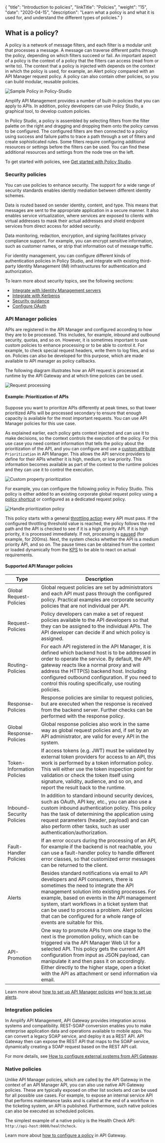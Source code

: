 {
    "title": "Introduction to policies",
    "linkTitle": "Policies",
    "weight": "15",
    "date": "2020-04-15",
    "description": "Learn what a policy is and what it is used for, and understand the different types of policies."
}

## What is a policy?

A policy is a network of message filters, and each filter is a modular unit that processes a message. A message can traverse different paths through the policy, depending on which filters succeed or fail. An important aspect of a policy is the context of a policy that the filters can access (read from or write to). The context that a policy is injected with depends on the context in which the policy is used, for example, an Alert policy compared with an API Manager request policy. A policy can also contain other policies, so you can build modular, reusable policies.

![Sample Policy in Policy-Studio](/Images/api_mgmt_overview/sample-policy.png)

Amplify API Management provides a number of built-in policies that you can apply to APIs. In addition, policy developers can use Policy Studio, a graphical tool, to develop custom policies.

In Policy Studio, a policy is assembled by selecting filters from the filter palette on the right and dragging and dropping them onto the policy canvas to be configured. The configured filters are then connected to a policy using success and failure paths to trace a path through a set of filters and create sophisticated rules. Some filters require configuring additional resources or settings before the filters can be used. You can find these additional resources and settings from the node tree on the left.

To get started with policies, see [Get started with Policy Studio](/docs/apim_policydev/apigw_poldev/gs_concepts/).

### Security policies

You can use policies to enhance security. The support for a wide range of security standards enables identity mediation between different identity schemes.

Data is routed based on sender identity, content, and type. This means that messages are sent to the appropriate application in a secure manner. It also enables service virtualization, where services are exposed to clients with virtual addresses to mask their actual addresses and shield endpoint services from direct access for added security.

Data monitoring, redaction, encryption, and signing facilitates privacy compliance support. For example, you can encrypt sensitive information, such as customer names, or strip that information out of message traffic.

For identity management, you can configure different kinds of authentication policies in Policy Studio, and integrate with existing third-party Identity Management (IM) infrastructures for authentication and authorization.

To learn more about security topics, see the following sections:

* [Integrate with Identity Management servers](/docs/apigtw_auth_auth/)
* [Integrate with Kerberos](/docs/apigtw_kerberos/)
* [Security guidance](https://docs.axway.com/bundle/apim-security-guide/page/api_management_security_guide.html)
* [Configure OAuth](/docs/apim_policydev/apigw_oauth/)

### API Manager policies

APIs are registered in the API Manager and configured according to how they are to be processed. This includes, for example, inbound and outbound security, quotas, and so on. However, it is sometimes important to use custom policies to enhance processing or to be able to control it. For example, to check special request headers, write them to log files, and so on. Policies can also be developed for this purpose, which are made available to API manager as policy callbacks.

The following diagram illustrates how an API request is processed at runtime by the API Gateway and at which time policies can be used.

![Request processing](/Images/api_mgmt_overview/api-manager-request-processing.png)

#### Example: Prioritization of APIs

Suppose you want to prioritize APIs differently at peak times, so that lower prioritized APIs will be processed secondary to ensure that enough capacity is available for the most important requests. You can use API Manager policies for this use case.

As explained earlier, each policy gets context injected and can use it to make decisions, so the context controls the execution of the policy. For this use case you need context information that tells the policy about the prioritization of the API, and you can configure and use a [custom attribute](/docs/apim_administration/apimgr_admin/api_mgmt_custom/#add-a-custom-property-to-apis) `Prioritization` in API Manager. This allows the API service providers to define for their APIs whether it is high, medium, or low priority. This information becomes available as part of the context to the runtime policies and they can use it to control the execution.

![Custom property prioritization](/Images/api_mgmt_overview/api-manager-custom-prop-prio.png)

For example, you can configure the following policy in Policy Studio. This policy is either added to an existing corporate global request policy using a [policy shortcut](/docs/apim_policydev/apigw_polref/utility_additional/#policy-shortcut-filter) or configured as a dedicated request policy.

![Handle prioritization policy](/Images/api_mgmt_overview/handle-prioritization-policy.png)

This policy starts with a general [throttling action](/docs/apim_policydev/apigw_polref/content_max_messages/) every API must pass. If the configured throttling threshold value is reached, the policy follows the red path and the API is checked to see if it is a high priority API. If it is high priority, it is processed immediately. If not, processing is [paused](/docs/apim_policydev/apigw_polref/utility_additional/#pause-processing-filter) (for example, for 200ms). Next, the system checks whether the API is a medium priority API, and so on. The pause times can be obtained from the context or loaded dynamically from the [KPS](/docs/apim_policydev/apigw_kps/) to be able to react on actual requirements.

#### Supported API Manager policies

| Type                           | Description |
|--------------------------------|-------------|
| Global Request-Policies        | Global request policies are set by administrators and each API must pass through the configured policy. Practical examples are corporate security policies that are not individual per API. |
| Request-Policies               | Policy developers can make a set of request policies available to the API developers so that they can be assigned to the individual APIs. The API developer can decide if and which policy is assigned. |
| Routing-Policies               | For each API registered in the API Manager, it is defined which backend host is to be addressed in order to operate the service. By default, the API gateway reacts like a normal proxy and will address the HTTP(S) backend host. Including configured outbound configuration. If you need to control this routing specifically, use routing policies. |
| Response-Policies              | Response policies are similar to request policies, but are executed when the response is received from the backend server. Further checks can be performed with the response policy. |
| Global Response-Policies       | Global response policies also work in the same way as global request policies and, if set by an API administrator, are valid for every API in the system. |
| Token-Information Policies     | If access tokens (e.g. JWT) must be validated by external token providers for access to an API, this work is performed by a token information policy. This will either use the token inspection point for validation or check the token itself using signature, validity, audience, and so on, and report the result back to the runtime. |
| Inbound-Security Policies      | In addition to standard inbound security devices, such as OAuth, API key, etc., you can also use a custom inbound authentication policy. This policy has the task of determining the application using request parameters (header, payload) and can also perform other tasks, such as user authentication/authorization. |
| Fault-Handler Policies         | If an error occurs during the processing of an API, for example if the backend is not reachable, you can use a fault-handler policy to handle different error classes, so that customized error messages can be returned to the client. |
| Alerts                         | Besides standard notifications via email to API developers and API consumers, there is sometimes the need to integrate the API management solution into existing processes. For example, based on events in the API management system, start workflows in a ticket system that can be used to process a problem. Alert policies that can be configured for a whole range of events are suitable for this. |
| API-Promotion                  | One way to promote APIs from one stage to the next is the promotion policy, which can be triggered via the API Manager Web UI for a selected API. This policy gets the current API configuration from input as JSON payload, can manipulate it and then pass it on accordingly. Either directly to the higher stage, open a ticket with the API as attachment or send information via email. |

Learn more about [how to set up API Manager policies](/docs/apim_administration/apimgr_admin/api_mgmt_config_ps/#global-request-policies) and [how to set up alerts](/docs/apim_administration/apimgr_admin/api_mgmt_alerts/).

### Integration policies

In Amplify API Management, API Gateway provides integration across systems and compatibility. REST-SOAP conversion enables you to make enterprise application data and operations available to mobile apps. You can convert a legacy SOAP service, and deploy it as a REST API. API Gateway then can expose the REST API that maps to the SOAP service, dynamically creating a SOAP request based on the REST API call.

For more details, see [How to configure external systems from API Gateway](/docs/apim_policydev/apigw_external_connections/).

### Native policies

Unlike API Manager policies, which are called by the API Gateway in the context of an API Manager API, you can also use native API Gateway policies. These are typically exposed on other list sockets and can be used for all possible use cases. For example, to expose an internal service API that performs maintenance tasks and is called at the end of a workflow in the ticketing system, an API is published. Furthermore, such native policies can also be executed as scheduled policies.

The simplest example of a native policy is the Health Check API: `http://api-host:8080/healthcheck`.

Learn more about [how to configure a policy](/docs/apim_policydev/apigw_poldev/general_manual_policy/) in API Gateway.